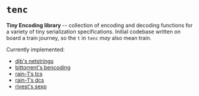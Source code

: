 # `tenc`

**Tiny Encoding library** -- collection of encoding and decoding functions
for a variety of tiny serialization specifications. Initial codebase written
on board a train journey, so the `t` in `tenc` _may_ also mean train.

Currently implemented:

 - [djb's netstrings](https://cr.yp.to/proto/netstrings.txt)
 - [bittorrent's bencoding](http://www.bittorrent.org/beps/bep_0003.html#bencoding)
 - [rain-1's tcs](https://gist.github.com/rain-1/a253e47b939fc0769524d8716541c96e#disadvantages)
 - [rain-1's dcs](https://gist.github.com/rain-1/a253e47b939fc0769524d8716541c96e)
 - [rivest's sexp](https://people.csail.mit.edu/rivest/Sexp.txt)
